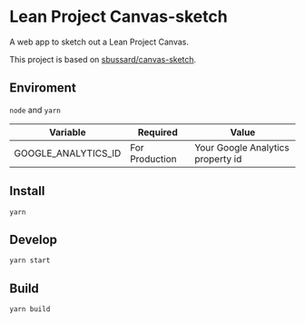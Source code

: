 # Lean Project Canvas-sketch

A web app to sketch out a Lean Project Canvas.

This project is based on
[sbussard/canvas-sketch](https://github.com/sbussard/canvas-sketch).

## Enviroment

`node` and `yarn`

| Variable            | Required       | Value                             |
| ------------------- | -------------- | --------------------------------- |
| GOOGLE_ANALYTICS_ID | For Production | Your Google Analytics property id |

## Install

`yarn`

## Develop

`yarn start`

## Build

`yarn build`
